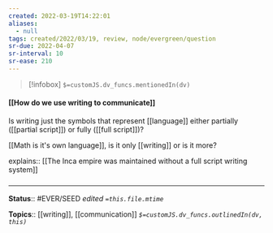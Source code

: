 ```yaml
---
created: 2022-03-19T14:22:01 
aliases:
  - null
tags: created/2022/03/19, review, node/evergreen/question
sr-due: 2022-04-07
sr-interval: 10
sr-ease: 210
---
```

> [!infobox]
`$=customJS.dv_funcs.mentionedIn(dv)`

#### [[How do we use writing to communicate]] 

Is writing just the symbols that represent [[language]] either partially ([[partial script]]) or fully ([[full script]])?

[[Math is it's own language]], is it only [[writing]] or is it more?

explains:: [[The Inca empire was maintained without a full script writing system]]

### <hr class="footnote"/>

**Status**:: #EVER/SEED 
*edited `=this.file.mtime`*

**Topics**:: [[writing]], [[communication]]
*`$=customJS.dv_funcs.outlinedIn(dv, this)`*
